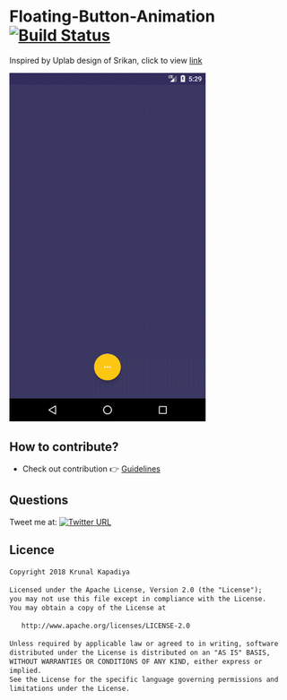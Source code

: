 # Floating-Button-Animation [![Build Status](https://travis-ci.org/krunal3kapadiya/Floating-Button-Animation.svg?branch=master)](https://travis-ci.org/krunal3kapadiya/Floating-Button-Animation)
Inspired by Uplab design of Srikan, click to view [link](https://www.uplabs.com/srikantshetty91)

<img src="/demo.gif" width="350">

## How to contribute?
- Check out contribution :point_right: [Guidelines](./CONTRIBUTING.md)  

## Questions

Tweet me at: 
[![Twitter URL](https://img.shields.io/badge/Twitter-@krunal3kapadiya-blue.svg?style=for-the-badge)](https://twitter.com/krunal3kapadiya)

## Licence
    Copyright 2018 Krunal Kapadiya

    Licensed under the Apache License, Version 2.0 (the "License");
    you may not use this file except in compliance with the License.
    You may obtain a copy of the License at

       http://www.apache.org/licenses/LICENSE-2.0

    Unless required by applicable law or agreed to in writing, software
    distributed under the License is distributed on an "AS IS" BASIS,
    WITHOUT WARRANTIES OR CONDITIONS OF ANY KIND, either express or implied.
    See the License for the specific language governing permissions and
    limitations under the License.
